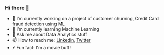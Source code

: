 ### Hi there 👋



- 🔭 I’m currently working on a project of customer churning, Credit Card fraud detection using ML
- 🌱 I’m currently learning Machine Learning
- 💬 Ask me about Data Analytics stuff
- 📫 How to reach me: [Linkedin](https://www.linkedin.com/in/sanjeevrana90/), [Twitter](https://twitter.com/sanjeevrana90)
- ⚡ Fun fact: I'm a movie buff!

<!-- 👯 I’m looking to collaborate on ...
- 🤔 I’m looking for help with ...-->

